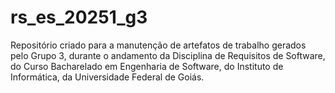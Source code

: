 # rs_es_20251_g3
Repositório criado para a manutenção de artefatos de trabalho gerados pelo Grupo 3, durante o andamento da Disciplina de Requisitos de Software, do Curso Bacharelado em Engenharia de Software, do Instituto de Informática, da Universidade Federal de Goiás.
